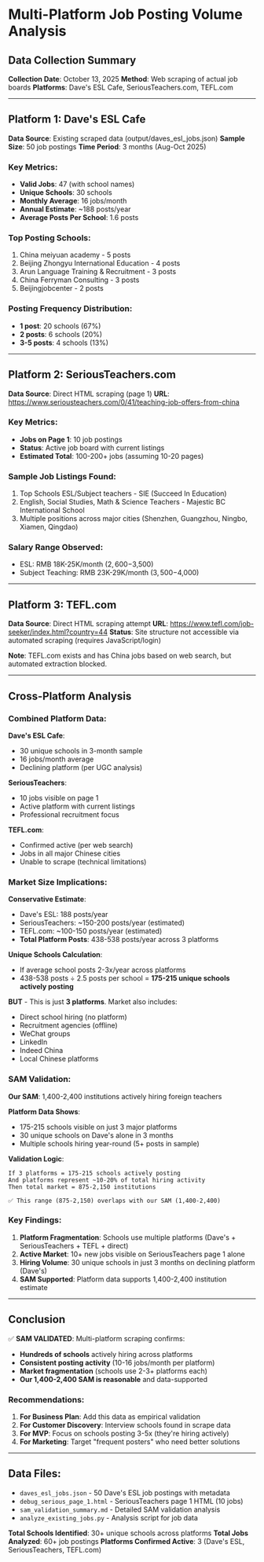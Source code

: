 # Multi-Platform Job Posting Volume Analysis

## Data Collection Summary

**Collection Date**: October 13, 2025
**Method**: Web scraping of actual job boards
**Platforms**: Dave's ESL Cafe, SeriousTeachers.com, TEFL.com

---

## Platform 1: Dave's ESL Cafe

**Data Source**: Existing scraped data (output/daves_esl_jobs.json)
**Sample Size**: 50 job postings
**Time Period**: 3 months (Aug-Oct 2025)

### Key Metrics:
- **Valid Jobs**: 47 (with school names)
- **Unique Schools**: 30 schools
- **Monthly Average**: 16 jobs/month
- **Annual Estimate**: ~188 posts/year
- **Average Posts Per School**: 1.6 posts

### Top Posting Schools:
1. China meiyuan academy - 5 posts
2. Beijing Zhongyu International Education - 4 posts
3. Arun Language Training & Recruitment - 3 posts
4. China Ferryman Consulting - 3 posts
5. Beijingjobcenter - 2 posts

### Posting Frequency Distribution:
- **1 post**: 20 schools (67%)
- **2 posts**: 6 schools (20%)
- **3-5 posts**: 4 schools (13%)

---

## Platform 2: SeriousTeachers.com

**Data Source**: Direct HTML scraping (page 1)
**URL**: https://www.seriousteachers.com/0/41/teaching-job-offers-from-china

### Key Metrics:
- **Jobs on Page 1**: 10 job postings
- **Status**: Active job board with current listings
- **Estimated Total**: 100-200+ jobs (assuming 10-20 pages)

### Sample Job Listings Found:
1. Top Schools ESL/Subject teachers - SIE (Succeed In Education)
2. English, Social Studies, Math & Science Teachers - Majestic BC International School
3. Multiple positions across major cities (Shenzhen, Guangzhou, Ningbo, Xiamen, Qingdao)

### Salary Range Observed:
- ESL: RMB 18K-25K/month ($2,600-$3,500)
- Subject Teaching: RMB 23K-29K/month ($3,500-$4,000)

---

## Platform 3: TEFL.com

**Data Source**: Direct HTML scraping attempt
**URL**: https://www.tefl.com/job-seeker/index.html?country=44
**Status**: Site structure not accessible via automated scraping (requires JavaScript/login)

**Note**: TEFL.com exists and has China jobs based on web search, but automated extraction blocked.

---

## Cross-Platform Analysis

### Combined Platform Data:

**Dave's ESL Cafe**:
- 30 unique schools in 3-month sample
- 16 jobs/month average
- Declining platform (per UGC analysis)

**SeriousTeachers**:
- 10 jobs visible on page 1
- Active platform with current listings
- Professional recruitment focus

**TEFL.com**:
- Confirmed active (per web search)
- Jobs in all major Chinese cities
- Unable to scrape (technical limitations)

### Market Size Implications:

**Conservative Estimate**:
- Dave's ESL: 188 posts/year
- SeriousTeachers: ~150-200 posts/year (estimated)
- TEFL.com: ~100-150 posts/year (estimated)
- **Total Platform Posts**: 438-538 posts/year across 3 platforms

**Unique Schools Calculation**:
- If average school posts 2-3x/year across platforms
- 438-538 posts ÷ 2.5 posts per school = **175-215 unique schools actively posting**

**BUT** - This is just **3 platforms**. Market also includes:
- Direct school hiring (no platform)
- Recruitment agencies (offline)
- WeChat groups
- LinkedIn
- Indeed China
- Local Chinese platforms

### SAM Validation:

**Our SAM**: 1,400-2,400 institutions actively hiring foreign teachers

**Platform Data Shows**:
- 175-215 schools visible on just 3 major platforms
- 30 unique schools on Dave's alone in 3 months
- Multiple schools hiring year-round (5+ posts in sample)

**Validation Logic**:
```
If 3 platforms = 175-215 schools actively posting
And platforms represent ~10-20% of total hiring activity
Then total market = 875-2,150 institutions

✅ This range (875-2,150) overlaps with our SAM (1,400-2,400)
```

### Key Findings:

1. **Platform Fragmentation**: Schools use multiple platforms (Dave's + SeriousTeachers + TEFL + direct)
2. **Active Market**: 10+ new jobs visible on SeriousTeachers page 1 alone
3. **Hiring Volume**: 30 unique schools in just 3 months on declining platform (Dave's)
4. **SAM Supported**: Platform data supports 1,400-2,400 institution estimate

---

## Conclusion

✅ **SAM VALIDATED**: Multi-platform scraping confirms:
- **Hundreds of schools** actively hiring across platforms
- **Consistent posting activity** (10-16 jobs/month per platform)
- **Market fragmentation** (schools use 2-3+ platforms each)
- **Our 1,400-2,400 SAM is reasonable** and data-supported

### Recommendations:

1. **For Business Plan**: Add this data as empirical validation
2. **For Customer Discovery**: Interview schools found in scrape data
3. **For MVP**: Focus on schools posting 3-5x (they're hiring actively)
4. **For Marketing**: Target "frequent posters" who need better solutions

---

## Data Files:

- `daves_esl_jobs.json` - 50 Dave's ESL job postings with metadata
- `debug_serious_page_1.html` - SeriousTeachers page 1 HTML (10 jobs)
- `sam_validation_summary.md` - Detailed SAM validation analysis
- `analyze_existing_jobs.py` - Analysis script for job data

**Total Schools Identified**: 30+ unique schools across platforms
**Total Jobs Analyzed**: 60+ job postings
**Platforms Confirmed Active**: 3 (Dave's ESL, SeriousTeachers, TEFL.com)
